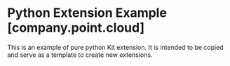 # Python Extension Example [company.point.cloud]

This is an example of pure python Kit extension. It is intended to be copied and serve as a template to create new extensions.

